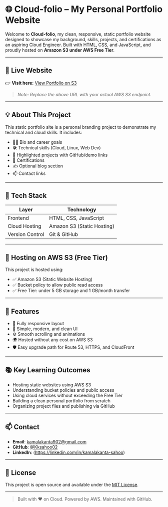 # 🌐 Cloud-folio – My Personal Portfolio Website

Welcome to **Cloud-folio**, my clean, responsive, static portfolio website designed to showcase my background, skills, projects, and certifications as an aspiring Cloud Engineer. Built with HTML, CSS, and JavaScript, and proudly hosted on **Amazon S3 under AWS Free Tier**.

---

## 🔗 Live Website

👉 **Visit here:** [View Portfolio on S3](http://your-bucket-name.s3-website-<region>.amazonaws.com)

> _Note: Replace the above URL with your actual AWS S3 endpoint._

---

## 💡 About This Project

This static portfolio site is a personal branding project to demonstrate my technical and cloud skills. It includes:

- 🧑‍💻 Bio and career goals
- 🛠️ Technical skills (Cloud, Linux, Web Dev)
- 📂 Highlighted projects with GitHub/demo links
- 🧾 Certifications
- ✍️ Optional blog section
- 📫 Contact links

---

## 🧰 Tech Stack

| Layer         | Technology            |
|---------------|------------------------|
| Frontend      | HTML, CSS, JavaScript  |
| Cloud Hosting | Amazon S3 (Static Hosting) |
| Version Control | Git & GitHub         |

---

## 🚀 Hosting on AWS S3 (Free Tier)

This project is hosted using:
- ✅ Amazon S3 (Static Website Hosting)
- ✅ Bucket policy to allow public read access
- ✅ Free Tier: under 5 GB storage and 1 GB/month transfer

---

## 📌 Features

- 📱 Fully responsive layout
- 🌙 Simple, modern, and clean UI
- ⚙️ Smooth scrolling and animations
- 🌍 Hosted without any cost on AWS S3
- 🛡️ Easy upgrade path for Route 53, HTTPS, and CloudFront

---

## 📚 Key Learning Outcomes

- Hosting static websites using AWS S3
- Understanding bucket policies and public access
- Using cloud services without exceeding the Free Tier
- Building a clean personal portfolio from scratch
- Organizing project files and publishing via GitHub

---

## 📫 Contact

- **Email**: kamalakanta902@gmail.com
- **GitHub**: [@Kksahoo02](https://github.com/Kksahoo02)  
- **LinkedIn**: (https://linkedin.com/in/kamalakanta-sahoo)

---

## 📜 License

This project is open source and available under the [MIT License](LICENSE).

---

> Built with ❤️ on Cloud. Powered by AWS. Maintained with GitHub.

